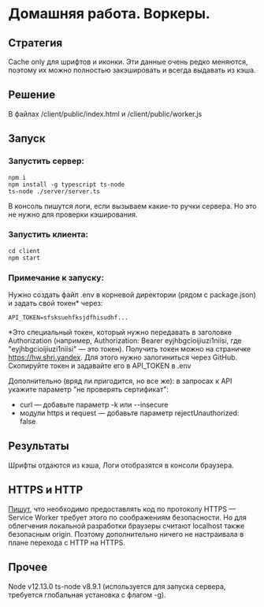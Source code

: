 # Домашняя работа. Воркеры.

## Стратегия

Cache only для шрифтов и иконки. Эти данные очень редко меняются, поэтому их можно полностью закэшировать и всегда выдавать из кэша.

## Решение
В файлах /client/public/index.html и /client/public/worker.js

## Запуск 

### Запустить сервер:
```
npm i
npm install -g typescript ts-node
ts-node ./server/server.ts
```

В консоль пишутся логи, если вызываем какие-то ручки сервера. Но это не нужно для проверки кэширования.

### Запустить клиента:
```
cd client
npm start
```

### Примечание к запуску:
Нужно создать файл .env в корневой директории (рядом с package.json) и задать свой токен* через:
```
API_TOKEN=sfsksuehfksjdfhisudhf...
```
*Это специальный токен, который нужно передавать в заголовке Authorization (например, Authorization: Bearer eyjhbgcioijiuzi1niisi, где "eyjhbgcioijiuzi1niisi" — это токен). Получить токен можно на страничке https://hw.shri.yandex. Для этого нужно залогиниться через GitHub. Скопируйте токен и задавайте его в API_TOKEN в .env

Дополнительно (вряд ли пригодится, но все же):
в запросах к API укажите параметр "не проверять сертификат":
- curl — добавьте параметр -k или --insecure
- модули https и request — добавьте параметр rejectUnauthorized: false


## Результаты

Шрифты отдаются из кэша, Логи отобразятся в консоли браузера. 


## HTTPS и HTTP

[Пишут](https://developer.mozilla.org/ru/docs/Web/API/Service_Worker_API/Using_Service_Workers), что необходимо предоставлять код по протоколу HTTPS — Service Worker требует этого по соображениям безопасности. Но для облегчения локальной разработки браузеры считают localhost также безопасным origin. Поэтому дополнительно ничего не настраивала в плане перехода с HTTP на HTTPS.

## Прочее

Node v12.13.0
ts-node v8.9.1 (используется для запуска сервера, требуется глобальная установка с флагом -g).